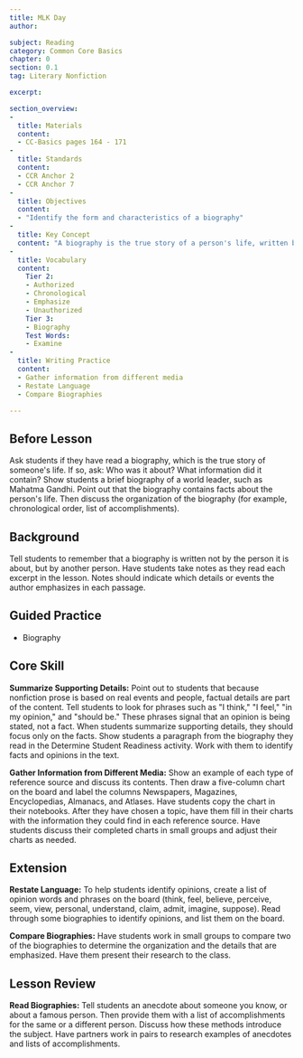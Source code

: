 ```yaml
---
title: MLK Day
author:

subject: Reading
category: Common Core Basics
chapter: 0
section: 0.1
tag: Literary Nonfiction

excerpt:

section_overview:
-
  title: Materials
  content:
  - CC-Basics pages 164 - 171
-
  title: Standards
  content:
  - CCR Anchor 2
  - CCR Anchor 7
-
  title: Objectives
  content:
  - "Identify the form and characteristics of a biography"
-
  title: Key Concept
  content: "A biography is the true story of a person's life, written by another person."
-
  title: Vocabulary
  content:
    Tier 2:
    - Authorized
    - Chronological
    - Emphasize
    - Unauthorized
    Tier 3:
    - Biography
    Test Words:
    - Examine
-
  title: Writing Practice
  content:
  - Gather information from different media
  - Restate Language
  - Compare Biographies

---
```

## Before Lesson

Ask students if they have read a biography, which is the true story of someone's life. If so, ask: Who was it about? What information did it contain? Show students a brief biography of a world leader, such as Mahatma Gandhi. Point out that the biography contains facts about the person's life. Then discuss the organization of the biography (for example, chronological order, list of accomplishments).

## Background

Tell students to remember that a biography is written not by the person it is about, but by another person. Have students take notes as they read each excerpt in the lesson. Notes should indicate which details or events the author emphasizes in each passage.

## Guided Practice

- Biography

## Core Skill

**Summarize Supporting Details:** Point out to students that because nonfiction prose is based on real events and people, factual details are part of the content. Tell students to look for phrases such as "I think," "I feel," "in my opinion," and "should be." These phrases signal that an opinion is being stated, not a fact. When students summarize supporting details, they should focus only on the facts. Show students a paragraph from the biography they read in the Determine Student Readiness activity. Work with them to identify facts and opinions in the text.

**Gather Information from Different Media:** Show an example of each type of reference source and discuss its contents. Then draw a five-column chart on the board and label the columns Newspapers, Magazines, Encyclopedias, Almanacs, and Atlases. Have students copy the chart in their notebooks. After they have chosen a topic, have them fill in their charts with the information they could find in each reference source. Have students discuss their completed charts in small groups and adjust their charts as needed.

## Extension

**Restate Language:** To help students identify opinions, create a list of opinion words and phrases on the board (think, feel, believe, perceive, seem, view, personal, understand, claim, admit, imagine, suppose). Read through some biographies to identify opinions, and list them on the board.

**Compare Biographies:** Have students work in small groups to compare two of the biographies to determine the organization and the details that are emphasized. Have them present their research to the class.

## Lesson Review

**Read Biographies:** Tell students an anecdote about someone you know, or about a famous person. Then provide them with a list of accomplishments for the same or a different person. Discuss how these methods introduce the subject. Have partners work in pairs to research examples of anecdotes and lists of accomplishments.
